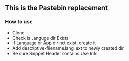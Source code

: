 ## This is the Pastebin replacement 

### How to use

 * Clone 
 * Check is Languge dir Exists
 * If Language or App dir not exist, create it
 * Add descriptive-filename.lang_ext to newly created dir
 * Be sure Snippet Header contains Use Info


